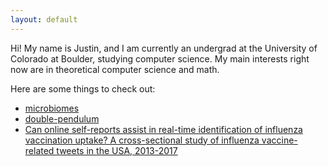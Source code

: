 ```yaml
---
layout: default
---
```


Hi! My name is Justin, and I am currently an undergrad at 
the University of Colorado at Boulder, studying computer science.
My main interests right now are in theoretical computer science and math.

Here are some things to check out:
* [microbiomes](/microbiomes)
* [double-pendulum](/double-pendulum)
* [Can online self-reports assist in real-time identification of
                influenza vaccination uptake? A cross-sectional study of influenza
                vaccine-related tweets in the USA, 2013-2017](https://bmjopen.bmj.com/content/9/1/e024018.full)
